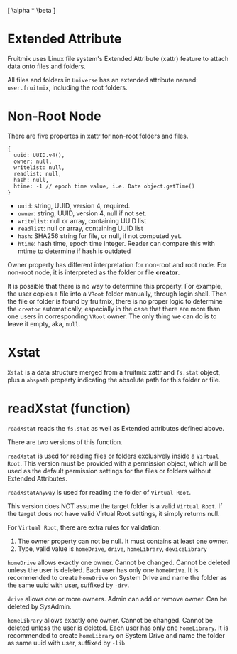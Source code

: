 \[
\alpha * \beta
\]

# Extended Attribute

Fruitmix uses Linux file system's Extended Attribute (xattr) feature to attach data onto files and folders.

All files and folders in `Universe` has an extended attribute named: `user.fruitmix`, including the root folders.

# Non-Root Node

There are five propertes in xattr for non-root folders and files.

```
{
  uuid: UUID.v4(),
  owner: null,
  writelist: null,
  readlist: null,
  hash: null,
  htime: -1 // epoch time value, i.e. Date object.getTime()
}
```

* `uuid`: string, UUID, version 4, required.
* `owner`: string, UUID, version 4, null if not set.
* `writelist`: null or array, containing UUID list
* `readlist`: null or array, containing UUID list
* `hash`: SHA256 string for file, or null, if not computed yet.
* `htime`: hash time, epoch time integer. Reader can compare this with mtime to determine if hash is outdated

Owner property has different interpretation for non-root and root node. For non-root node, it is interpreted as the folder or file **creator**.

It is possible that there is no way to determine this property. For example, the user copies a file into a `VRoot` folder manually, through login shell. Then the file or folder is found by fruitmix, there is no proper logic to determine the `creator` automatically, especially in the case that there are more than one users in corresponding `VRoot` owner. The only thing we can do is to leave it empty, aka, `null`.


# Xstat

`Xstat` is a data structure merged from a fruitmix xattr and `fs.stat` object, plus a `abspath` property indicating the absolute path for this folder or file.

# readXstat (function)

`readXstat` reads the `fs.stat` as well as Extended attributes defined above.

There are two versions of this function.

`readXstat` is used for reading files or folders exclusively inside a `Virtual Root`. This version must be provided with a permission object, which will be used as the default permission settings for the files or folders without Extended Attributes.

`readXstatAnyway` is used for reading the folder of `Virtual Root`.

This version does NOT assume the target folder is a valid `Virtual Root`. If the target does not have valid Virtual Root settings, it simply returns null.

For `Virtual Root`, there are extra rules for validation:

1. The owner property can not be null. It must contains at least one owner.
2. Type, valid value is `homeDrive`, `drive`, `homeLibrary`, `deviceLibrary`

`homeDrive` allows exactly one owner. Cannot be changed. Cannot be deleted unless the user is deleted. Each user has only one `homeDrive`. It is recommended to create `homeDrive` on System Drive and name the folder as the same uuid with user, suffixed by `-drv`.

`drive` allows one or more owners. Admin can add or remove owner. Can be deleted by SysAdmin.

`homeLibrary` allows exactly one owner. Cannot be changed. Cannot be deleted unless the user is deleted. Each user has only one `homeLibrary`. It is recommended to create `homeLibrary` on System Drive and name the folder as same uuid with user, suffixed by `-lib`
